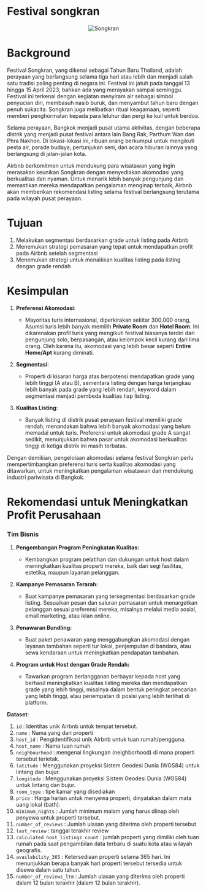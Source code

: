 # Festival songkran
<div style="text-align: center;">
  <img src="https://github.com/user-attachments/assets/03ff792e-8350-4da4-b479-d524e28f0969" alt="Songkran">
</div>



# Background
Festival Songkran, yang dikenal sebagai Tahun Baru Thailand, adalah perayaan yang berlangsung selama tiga hari atau lebih dan menjadi salah satu tradisi paling penting di negara ini. Festival ini  jatuh pada tanggal 13 hingga 15 April 2023, bahkan ada yang merayakan sampai seminggu. Festival ini terkenal dengan kegiatan menyiram air sebagai simbol penyucian diri, membasuh nasib buruk, dan menyambut tahun baru dengan penuh sukacita. Songkran juga melibatkan ritual keagamaan, seperti memberi penghormatan kepada para leluhur dan pergi ke kuil untuk berdoa.

Selama perayaan, Bangkok menjadi pusat utama aktivitas, dengan beberapa distrik yang menjadi pusat festival antara lain Bang Rak, Parthum Wan dan Phra Nakhon. Di lokasi-lokasi ini, ribuan orang berkumpul untuk mengikuti pesta air, parade budaya, pertunjukan seni, dan acara hiburan lainnya yang berlangsung di jalan-jalan kota.

Airbnb berkomitmen untuk mendukung para wisatawan yang ingin merasakan keunikan Songkran dengan menyediakan akomodasi yang berkualitas dan nyaman. Untuk menarik lebih banyak pengunjung dan memastikan mereka mendapatkan pengalaman menginap terbaik, Airbnb akan memberikan rekomendasi listing selama festival berlangsung terutama pada wilayah pusat perayaan.

# Tujuan
1.  Melakukan segmentasi berdasarkan grade untuk listing pada Airbnb
1.  Menemukan strategi pemasaran yang tepat untuk mendapatkan profit pada Airbnb setelah segmentasi
1.  Menemukan strategi untuk menaikkan kualitas listing pada listing dengan grade rendah

# Kesimpulan

1. **Preferensi Akomodasi**: 
   - Mayoritas turis internasional, diperkirakan sekitar 300.000 orang, Asumsi turis lebih banyak memilih **Private Room** dan **Hotel Room**. Ini dikarenakan profil turis yang mengikuti festival biasanya terdiri dari pengunjung solo, berpasangan, atau kelompok kecil kurang dari lima orang. Oleh karena itu, akomodasi yang lebih besar seperti **Entire Home/Apt** kurang diminati.

2. **Segmentasi**: 
   -  Properti di kisaran harga atas berpotensi mendapatkan grade yang lebih tinggi (A atau B), sementara listing dengan harga terjangkau lebih banyak pada grade yang lebih rendah, keyword dalam segmentasi menjadi pembeda kualitas tiap listing.


4. **Kualitas Listing**: 
   - Banyak listing di distrik pusat perayaan festival memiliki grade rendah, menandakan bahwa lebih banyak akomodasi yang belum memadai untuk turis. Preferensi untuk akomodasi grade A sangat sedikit, menunjukkan bahwa pasar untuk akomodasi berkualitas tinggi di ketiga distrik ini masih terbatas.

Dengan demikian, pengelolaan akomodasi selama festival Songkran perlu mempertimbangkan preferensi turis serta kualitas akomodasi yang ditawarkan, untuk meningkatkan pengalaman wisatawan dan mendukung industri pariwisata di Bangkok.



# Rekomendasi untuk Meningkatkan Profit Perusahaan

### Tim Bisnis

1. **Pengembangan Program Peningkatan Kualitas:**
   - Kembangkan program pelatihan dan dukungan untuk host dalam meningkatkan kualitas properti mereka, baik dari segi fasilitas, estetika, maupun layanan pelanggan.

2. **Kampanye Pemasaran Terarah:**
   - Buat kampanye pemasaran yang tersegmentasi berdasarkan grade listing. Sesuaikan pesan dan saluran pemasaran untuk menargetkan pelanggan sesuai preferensi mereka, misalnya melalui media sosial, email marketing, atau iklan online.

3. **Penawaran Bundling:** 
   - Buat paket penawaran yang menggabungkan akomodasi dengan layanan tambahan seperti tur lokal, penjemputan di bandara, atau sewa kendaraan untuk meningkatkan pendapatan tambahan.

4. **Program untuk Host dengan Grade Rendah:** 
   - Tawarkan program berlangganan berbayar kepada host yang berhasil meningkatkan kualitas listing mereka dan mendapatkan grade yang lebih tinggi, misalnya dalam bentuk peringkat pencarian yang lebih tinggi, atau penempatan di posisi yang lebih terlihat di platform.

**Dataset**:

1. `id` : Identitas unik Airbnb untuk tempat tersebut.
2. `name` : Nama yang dari properti
3. `host_id` : Pengidentifikasi unik Airbnb untuk tuan rumah/pengguna.
4. `host_name` : Nama tuan rumah
5. `neighbourhood` : mengenai lingkungan (neighborhood) di mana properti tersebut terletak.
6. `latitude` : Menggunakan proyeksi Sistem Geodesi Dunia (WGS84) untuk lintang dan bujur.
7. `longitude` : Menggunakan proyeksi Sistem Geodesi Dunia (WGS84) untuk lintang dan bujur.
8. `room_type` : tipe kamar yang disediakan
9. `price` : Harga harian untuk menyewa properti, dinyatakan dalam mata uang lokal (bath).
10. `minimum_nights` :  Jumlah minimum malam yang harus diinap oleh penyewa untuk properti tersebut.
11. `number_of_reviews` : Jumlah ulasan yang diterima oleh properti tersebut
12. `last_review`	: tanggal terakhir review
13. `calculated_host_listings_count` : jumlah properti yang dimiliki oleh tuan rumah pada saat pengambilan data terbaru di suatu kota atau wilayah geografis.
14. `availability_365` : Ketersediaan properti selama 365 hari. Ini menunjukkan berapa banyak hari properti tersebut tersedia untuk disewa dalam satu tahun. 
15. `number_of_reviews_ltm` : Jumlah ulasan yang diterima oleh properti dalam 12 bulan terakhir (dalam 12 bulan terakhir).

